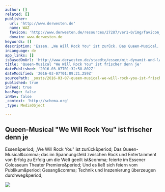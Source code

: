 ```yaml
---
author: []
related: []
publisher:
  url: 'http://www.derwesten.de'
  name: WAZ
  favicon: 'http://www.derwesten.de/resources/27287/ver1-0/img/favicon_waz.ico'
  domain: www.derwesten.de
keywords: []
description: 'Essen. „We Will Rock You" ist zurück. Das Queen-Musical, das im Spannungsfeld zwischen Rock und Entertainment von Erfolg zu Erfolg um die Welt geeilt ist, feierte im Essener Colosseum Theater Premiere. Und es ließ sich feiern vom Publikum. Gesang, Technik und Inszenierung überzeugen durchweg.'
inLanguage: de
app_links: []
isBasedOnUrl: 'http://www.derwesten.de/staedte/essen/mit-dynamit-und-laserstrahl-id7826551.html'
title: 'Queen-Musical "We Will Rock You" ist frischer denn je'
datePublished: '2016-03-07T01:32:58.802Z'
dateModified: '2016-03-07T01:09:21.259Z'
sourcePath: _posts/2016-03-07-queen-musical-we-will-rock-you-ist-frischer-denn-je.md
published: true
inFeed: true
hasPage: false
inNav: false
_context: 'http://schema.org'
_type: MediaObject

---
```

<article style=""><h1>Queen-Musical "We Will Rock You" ist frischer denn je</h1><p>Essen&amp;period; „We Will Rock You" ist zurück&amp;period; Das Queen-Musical&amp;comma; das im Spannungsfeld zwischen Rock und Entertainment von Erfolg zu Erfolg um die Welt geeilt ist&amp;comma; feierte im Essener Colosseum Theater Premiere&amp;period; Und es ließ sich feiern vom Publikum&amp;period; Gesang&amp;comma; Technik und Inszenierung überzeugen durchweg&amp;period;</p><img src="http://www.derwesten.de/img/kultur/crop7827072/8669012858-cImg0273_543-w1200/Rock-2.jpg" /></article>